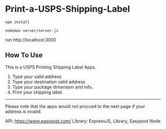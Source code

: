 # Print-a-USPS-Shipping-Label

```
npm install
```
```
nodemon server/server.js
```
run http://localhost:3000

How To Use
--------------------------------------------
This is a USPS Printing Shipping Labal Apps.
1. Type your valid address <br />
2. Type your destination valid address <br />
3. Type your package dimension and info. <br />
4. Print your shipping label<br />
--------------------------------------------
Please note that the apps would not procced to the next page if your address is invalid.

API: https://www.easypost.com/
Library: ExpressJS, Library, Easypost Node

